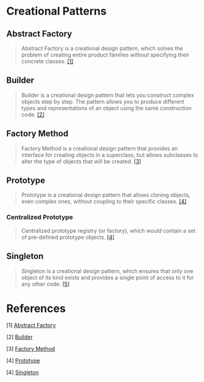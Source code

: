 # Creational Patterns

## Abstract Factory
> Abstract Factory is a creational design pattern, which solves the problem of creating entire product families without specifying their concrete classes. [[1]](#1)

## Builder
> Builder is a creational design pattern that lets you construct complex objects step by step. The pattern allows you to produce different types and representations of an object using the same construction code. [[2]](#2)

## Factory Method
> Factory Method is a creational design pattern that provides an interface for creating objects in a superclass, but allows subclasses to alter the type of objects that will be created. [[3]](#3) 

## Prototype
> Prototype is a creational design pattern that allows cloning objects, even complex ones, without coupling to their specific classes. [[4]](#4)

### Centralized Prototype
> Centralized prototype registry (or factory), which would contain a set of pre-defined prototype objects. [[4]](#4)

## Singleton

> Singleton is a creational design pattern, which ensures that only one object of its kind exists and provides a single point of access to it for any other code. [[5]](#5)

# References
<a id="1">[1]</a>
[Abstract Factory](https://refactoring.guru/design-patterns/abstract-factory)

<a id="2">[2]</a>
[Builder](https://refactoring.guru/design-patterns/builder)

<a id="3">[3]</a>
[Factory Method](https://refactoring.guru/design-patterns/factory-method)

<a id="4">[4]</a>
[Prototype](https://refactoring.guru/design-patterns/prototype/java/example#lang-features)

<a id="4">[4]</a>
[Singleton](https://refactoring.guru/design-patterns/singleton/java/example#lang-features)

